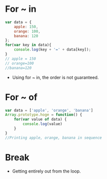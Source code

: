 # For ~ in 
``` javascript
var data = {
    apple: 150,
    orange: 100,
    banana: 120
};
for(var key in data){
    console.log(key + '=' + data[key]);
}
// apple = 150 
// orange=100
//banana=120
```
- Using for ~ in, the order is not guaranteed.

# For ~ of
``` javascript
var data = ['apple', 'orange', 'banana']
Array.prototype.hoge = function() {
    for(var value of data) {
        console.log(value)
    }
}
//Printing apple, orange, banana in sequence
```

# Break 
- Getting entirely out from the loop.